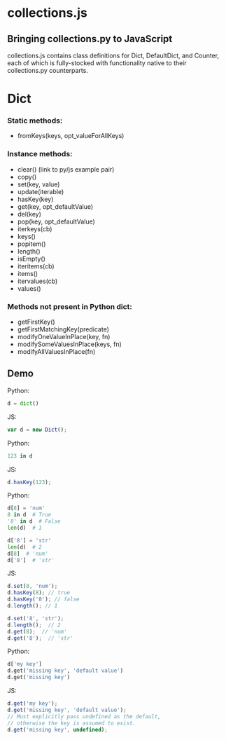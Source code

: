 # collections.js
## Bringing collections.py to JavaScript

collections.js contains class definitions for Dict, DefaultDict, and Counter, each of which is fully-stocked with functionality native to their collections.py counterparts.


# Dict
### Static methods:
- fromKeys(keys, opt_valueForAllKeys)
### Instance methods:
- clear() (link to py/js example pair)
- copy()
- set(key, value)
- update(iterable)
- hasKey(key)
- get(key, opt_defaultValue)
- del(key)
- pop(key, opt_defaultValue)
- iterkeys(cb)
- keys()
- popitem()
- length()
- isEmpty()
- iteritems(cb)
- items()
- itervalues(cb)
- values()

### Methods not present in Python dict:
- getFirstKey()
- getFirstMatchingKey(predicate)
- modifyOneValueInPlace(key, fn)
- modifySomeValuesInPlace(keys, fn)
- modifyAllValuesInPlace(fn)


## Demo

Python:
```py
d = dict()
```
JS:
```js
var d = new Dict();
```


Python:
```python
123 in d
```

JS:
```js
d.hasKey(123);
```


Python:
```py
d[8] = 'num'
8 in d  # True
'8' in d  # False
len(d)  # 1

d['8'] = 'str'
len(d)  # 2
d[8]  # 'num'
d['8']  # 'str'
```

JS:
```js
d.set(8, 'num');
d.hasKey(8); // true
d.hasKey('8'); // false
d.length(); // 1

d.set('8', 'str');
d.length();  // 2
d.get(8);  // 'num'
d.get('8');  // 'str'
```

Python:
```py
d['my key']
d.get('missing key', 'default value')
d.get('missing key')
```

JS:
```js
d.get('my key');
d.get('missing key', 'default value');
// Must explicitly pass undefined as the default,
// otherwise the key is assumed to exist.
d.get('missing key', undefined);
```

